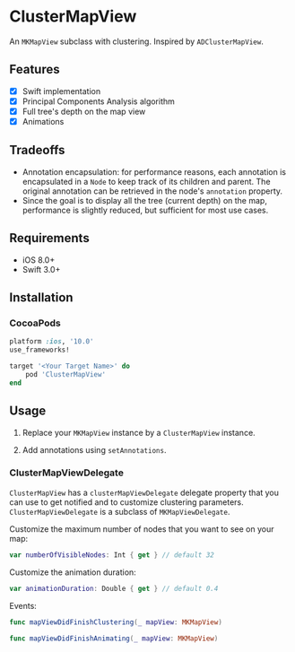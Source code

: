 # ClusterMapView
An `MKMapView` subclass with clustering. Inspired by `ADClusterMapView`.

## Features
- [x] Swift implementation
- [x] Principal Components Analysis algorithm
- [x] Full tree's depth on the map view
- [x] Animations

## Tradeoffs
- Annotation encapsulation: for performance reasons, each annotation is encapsulated in a `Node` to keep track of its children and parent. The original annotation can be retrieved in the node's `annotation` property.
- Since the goal is to display all the tree (current depth) on the map, performance is slightly reduced, but sufficient for most use cases.

## Requirements
- iOS 8.0+
- Swift 3.0+
## Installation
### CocoaPods
```ruby
platform :ios, '10.0'
use_frameworks!

target '<Your Target Name>' do
    pod 'ClusterMapView'
end
```

## Usage
1. Replace your `MKMapView` instance by a `ClusterMapView` instance.

2. Add annotations using  `setAnnotations`.

### ClusterMapViewDelegate
`ClusterMapView` has a `clusterMapViewDelegate` delegate property that you can use to get notified and to customize clustering parameters. `ClusterMapViewDelegate` is a subclass of `MKMapViewDelegate`.

Customize the maximum number of nodes that you want to see on your map:
```swift
var numberOfVisibleNodes: Int { get } // default 32
```

Customize the animation duration:
```swift
var animationDuration: Double { get } // default 0.4
```
Events:
```swift
func mapViewDidFinishClustering(_ mapView: MKMapView)
    
func mapViewDidFinishAnimating(_ mapView: MKMapView)
```
